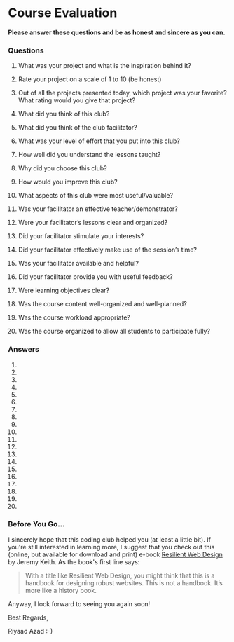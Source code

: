 # Course Evaluation

**Please answer these questions and be as honest and sincere as you can.**

### Questions

1. What was your project and what is the inspiration behind it?

2. Rate your project on a scale of 1 to 10 (be honest)

3. Out of all the projects presented today, which project was your favorite? What rating would you give that project?

4. What did you think of this club?

5. What did you think of the club facilitator?

6. What was your level of effort that you put into this club?

7. How well did you understand the lessons taught?

8. Why did you choose this club?

9. How would you improve this club?

10. What aspects of this club were most useful/valuable?

11. Was your facilitator an effective teacher/demonstrator?

12. Were your facilitator’s lessons clear and organized?

13. Did your facilitator stimulate your interests?

14. Did your facilitator effectively make use of the session’s time?

15. Was your facilitator available and helpful?

16. Did your facilitator provide you with useful feedback?

17. Were learning objectives clear?

18. Was the course content well-organized and well-planned?

19. Was the course workload appropriate?

20. Was the course organized to allow all students to participate fully?

### Answers

1. 

2. 

3. 

4. 

5. 

6. 

7. 

8. 

9. 

10. 

11. 

12. 

13. 

14. 

15. 

16. 

17. 

18. 

19. 

20. 

### Before You Go...
I sincerely hope that this coding club helped you (at least a little bit). If you're still interested in learning more, I suggest that you check out this (online, but available for download and print) e-book [Resilient Web Design](https://resilientwebdesign.com/) by Jeremy Keith. As the book's first line says:

> With a title like  Resilient Web Design, you might think that this is a handbook for designing robust websites. This is not a handbook. It’s more like a history book.

Anyway, I look forward to seeing you again soon!

Best Regards,

Riyaad Azad :-)
